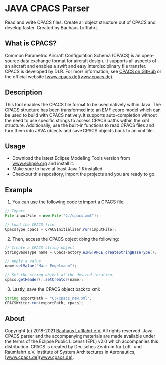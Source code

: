 # JAVA CPACS Parser
Read and write CPACS files. Create an object structure out of CPACS and develop faster. Created by Bauhaus Luftfahrt.


## What is CPACS?
Common Parametric Aircraft Configuration Schema (CPACS) is an open-source data exchange format for aircraft design. It supports all aspects of an aircraft and enables a swift and easy interdisciplinary file transfer. CPACS is developed by DLR. For more information, see [CPACS on GitHub](https://github.com/DLR-SL/CPACS) or the official website [www.cpacs.de](www.cpacs.de). 

## Description
This tool enables the CPACS file format to be used natively within Java. The CPACS structure has been transformed into an EMF ecore model which can be used to build with CPACS natively. It supports auto-completion without the need to use specific strings to access CPACS paths within the xml structure. 
Additionally, use the built-in functions to read CPACS files and turn them into JAVA objects and save CPACS objects back to an xml file. 

## Usage
* Download the latest Eclipse Modelling Tools version from www.eclipse.org and install it.
* Make sure to have at least Java 1.8 installed.
* Checkout this repository, import the projects and you are ready to go.

## Example
1. You can use the following code to import a CPACS file: 

```java
// Import 
File inputFile = new File("C:/cpacs.xml");

// Load the CPACS file
CpacsType cpacs = CPACSInitializer.run(inputFile);
```

2. Then, access the CPACS object doing the following: 

```java
// Create a CPACS string object
StringBaseType name = CpacsFactory.eINSTANCE.createStringBaseType();

// Apply a value 
name.setValue("Marc Engelmann");

// Set the string object at the desired location.
cpacs.getHeader().setCreator(name);
```

3. Lastly, save the CPACS object back to xml:

```java
String exportPath = "C:/cpacs_new.xml";
CPACSWriter.run(exportPath, cpacs);
```

## About

Copyright (c) 2018-2021 [Bauhaus Luftfahrt e.V.](http://www.bauhaus-luftfahrt.net/?set_language=en) All rights reserved. Java CPACS parser and the accompanying materials are made available under the terms of the Eclipse Public License (EPL) v2.0 which accompanies this distribution. CPACS is created by Deutsches Zentrum für Luft- und Raumfahrt e.V. Institute of System Architectures in Aeronautics, [www.cpacs.de](www.cpacs.de).
